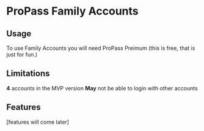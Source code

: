 # ProPass Family Accounts

## Usage

To use Family Accounts you will need ProPass Preimum (this is free, that is just for fun.)

## Limitations

**4** accounts in the MVP version
**May** not be able to login with other accounts


## Features
[features will come later]
